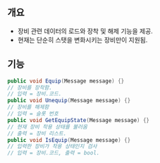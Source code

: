 ## 개요
- 장비 관련 데이터의 로드와 장착 및 해제 기능을 제공.
- 현재는 단순히 스탯을 변화시키는 장비만이 지원됨.

## 기능

``` c#
public void Equip(Message message) {}
// 장비를 장착함.
// 입력 = 장비.코드.
public void Unequip(Message message) {}
// 장비를 해제함
// 입력 = 슬롯 번호
public void GetEquipState(Message message) {}
// 현재 장비 착용 상태를 불러옴
// 출력 = 장비 리스트.
public void IsEquip(Message message) {}
// 입력한 장비가 착용 상태인지 검사
// 입력 = 장비.코드, 출력 = bool.
```
